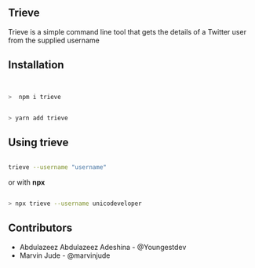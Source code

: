 ## Trieve

Trieve is a simple command line tool that gets the details of a Twitter user from the supplied username

## Installation

```bash


>  npm i trieve 
```

```bash

> yarn add trieve

```

## Using trieve

```bash

trieve --username "username" 

```

or with **npx**

```bash

> npx trieve --username unicodeveloper

```

## Contributors

+ Abdulazeez Abdulazeez Adeshina - @Youngestdev
+ Marvin Jude - @marvinjude